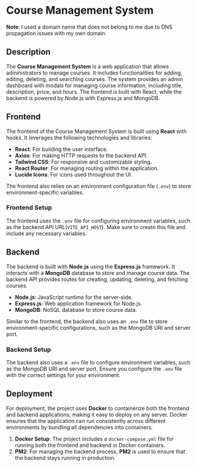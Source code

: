 
# Course Management System

**Note**: I used a domain name that does not belong to me due to DNS propagation issues with my own domain.

## Description

The **Course Management System** is a web application that allows administrators to manage courses. It includes functionalities for adding, editing, deleting, and searching courses. The system provides an admin dashboard with modals for managing course information, including title, description, price, and hours. The frontend is built with React, while the backend is powered by Node.js with Express.js and MongoDB.

## Frontend

The frontend of the Course Management System is built using **React** with hooks. It leverages the following technologies and libraries:

- **React**: For building the user interface.
- **Axios**: For making HTTP requests to the backend API.
- **Tailwind CSS**: For responsive and customizable styling.
- **React Router**: For managing routing within the application.
- **Lucide Icons**: For icons used throughout the UI.
  
The frontend also relies on an environment configuration file (`.env`) to store environment-specific variables.

### Frontend Setup

The frontend uses the `.env` file for configuring environment variables, such as the backend API URL(`VITE_API_HOST`). Make sure to create this file and include any necessary variables.

## Backend

The backend is built with **Node.js** using the **Express.js** framework. It interacts with a **MongoDB** database to store and manage course data. The backend API provides routes for creating, updating, deleting, and fetching courses.

- **Node.js**: JavaScript runtime for the server-side.
- **Express.js**: Web application framework for Node.js.
- **MongoDB**: NoSQL database to store course data.
  
Similar to the frontend, the backend also uses an `.env` file to store environment-specific configurations, such as the MongoDB URI and server port.

### Backend Setup

The backend also uses a `.env` file to configure environment variables, such as the MongoDB URI and server port. Ensure you configure the `.env` file with the correct settings for your environment.

## Deployment

For deployment, the project uses **Docker** to containerize both the frontend and backend applications, making it easy to deploy on any server. Docker ensures that the application can run consistently across different environments by bundling all dependencies into containers.

1. **Docker Setup**: The project includes a `docker-compose.yml` file for running both the frontend and backend in Docker containers.
2. **PM2**: For managing the backend process, **PM2** is used to ensure that the backend stays running in production.

